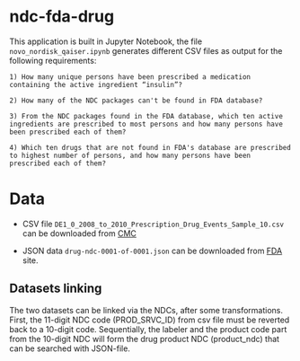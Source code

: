 # ndc-fda-drug
This application is built in Jupyter Notebook, the file `novo_nordisk_qaiser.ipynb` generates different CSV files as output for the following requirements:

    1) How many unique persons have been prescribed a medication containing the active ingredient “insulin”?

    2) How many of the NDC packages can't be found in FDA database?

    3) From the NDC packages found in the FDA database, which ten active ingredients are prescribed to most persons and how many persons have been prescribed each of them?

    4) Which ten drugs that are not found in FDA's database are prescribed to highest number of persons, and how many persons have been prescribed each of them?


# Data
   - CSV file `DE1_0_2008_to_2010_Prescription_Drug_Events_Sample_10.csv` can be downloaded from [CMC](https://www.cms.gov/research-statistics-data-and-systems/downloadable-public-use-files/synpufs/desample10)

   - JSON data `drug-ndc-0001-of-0001.json` can be downloaded from [FDA](https://open.fda.gov/apis/drug/ndc/download/) site. 

## Datasets linking
The two datasets can be linked via the NDCs, after some transformations. First, the 11-digit NDC code (PROD_SRVC_ID) from csv file must be reverted back to a 10-digit code. Sequentially, the labeler and the product code part from the 10-digit NDC will form the drug product NDC (product_ndc) that can be searched with JSON-file. 
